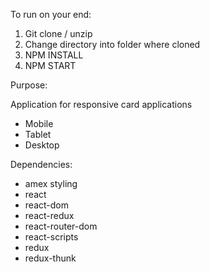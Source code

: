 To run on your end:

1. Git clone / unzip
2. Change directory into folder where cloned
3. NPM INSTALL
4. NPM START

Purpose:

Application for responsive card applications

- Mobile
- Tablet
- Desktop

Dependencies:

- amex styling
- react
- react-dom
- react-redux
- react-router-dom
- react-scripts
- redux
- redux-thunk
